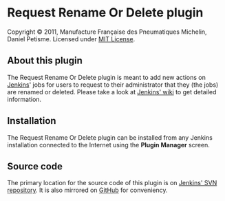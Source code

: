 Request Rename Or Delete plugin
===============================
Copyright &copy; 2011, Manufacture Française des Pneumatiques Michelin, Daniel Petisme. Licensed under [MIT License][0].

About this plugin
-----------------
The Request Rename Or Delete plugin is meant to add new actions on [Jenkins][1]' jobs for users to request to their administrator that they (the jobs) are renamed or deleted. Please take a look at [Jenkins' wiki][2] to get detailed information.

Installation
------------
The Request Rename Or Delete plugin can be installed from any Jenkins installation connected to the Internet using the **Plugin Manager** screen.

Source code
-----------
The primary location for the source code of this plugin is on [Jenkins' SVN repository][3]. It is also mirrored on [GitHub][4] for conveniency.

[0]: https://github.com/jenkinsci/rrod-plugin/raw/master/LICENSE.txt
[1]: http://jenkins-ci.org/
[2]: http://wiki.jenkins-ci.org/display/JENKINS/Request+Rename+Or+Delete+Plugin
[3]: https://svn.jenkins-ci.org/trunk/hudson/plugins/rrod/
[4]: https://github.com/jenkinsci/rrod-plugin
